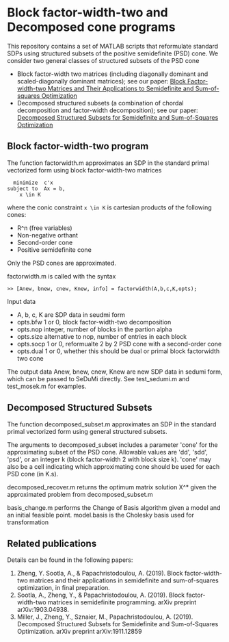 # Block factor-width-two and Decomposed cone programs
This repository contains a set of MATLAB scripts that reformulate standard SDPs using structured subsets of the positive semidefinite (PSD) cone. We consider two general classes of structured subsets of the PSD cone

* Block factor-width two matrices (including diagonally dominant and scaled-diagonally dominant matrices); see our paper: [Block Factor-width-two Matrices and Their Applications to Semidefinite and Sum-of-squares Optimization](https://arxiv.org/abs/1909.11076)
* Decomposed structured subsets (a combination of chordal decomposition and factor-width decomposition); see our paper: [Decomposed Structured Subsets for Semidefinite and Sum-of-Squares Optimization](https://arxiv.org/abs/1911.12859)

## Block factor-width-two program

The function factorwidth.m approximates an SDP in the standard primal vectorized form using block factor-width-two matrices

      minimize 	c'x					
    subject to	Ax = b,					
		x \in K				

where the conic constraint `x \in K` is cartesian products of the following cones:

* R^n (free variables)
* Non-negative orthant
* Second-order cone
* Positive semidefinite cone

Only the PSD cones are approximated.    

factorwidth.m is called with the syntax

	>> [Anew, bnew, cnew, Knew, info] = factorwidth(A,b,c,K,opts);
	
Input data
* A, b, c, K are SDP data in seudmi form
* opts.bfw     1 or 0,  block factor-width-two decomposition
* opts.nop     integer, number of blocks in the partion alpha
* opts.size    alternative to nop, number of entries in each block
* opts.socp    1 or 0,  reformualte 2 by 2 PSD cone with a second-order cone
* opts.dual    1 or 0, whether this should be dual or primal block
                    factorwidth two cone

The output data Anew, bnew, cnew, Knew are new SDP data in sedumi form, which can be passed to SeDuMi directly. See test_sedumi.m and test_mosek.m for examples.


## Decomposed Structured Subsets

The function decomposed_subset.m approximates an SDP in the standard primal vectorized form using general structured subsets. 

The arguments to decomposed_subset includes a parameter 'cone' for the approximating subset of the PSD cone. Allowable values are 'dd', 'sdd', 'psd', or an integer k (block factor-width 2 with block size k). 'cone' may also be a cell indicating which approximating cone should be used for each PSD cone (in K.s). 

decomposed_recover.m returns the optimum matrix solution X^* given the approximated problem from decomposed_subset.m

basis_change.m performs the Change of Basis algorithm given a model and an initial feasible point. model.basis is the Cholesky basis used for transformation

## Related publications
Details can be found in the following papers:
1. Zheng, Y. Sootla, A., & Papachristodoulou, A. (2019). Block factor-width-two matrices and their applications in semidefinite and sum-of-squares optimization, in final preparation.
2. Sootla, A., Zheng, Y., & Papachristodoulou, A. (2019). Block factor-width-two matrices in semidefinite programming. arXiv preprint arXiv:1903.04938.
3. Miller, J., Zheng, Y., Sznaier, M., Papachristodoulou, A. (2019). Decomposed Structured Subsets for Semidefinite and Sum-of-Squares Optimization. arXiv preprint arXiv:1911.12859
